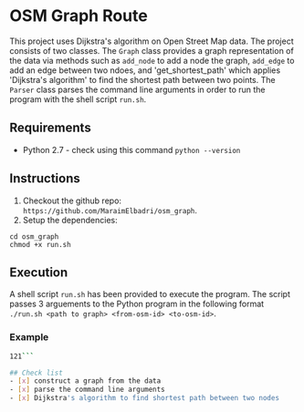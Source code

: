 # OSM Graph Route
This project uses Dijkstra's algorithm on Open Street Map data. The project consists of two classes. The `Graph` class provides a graph representation of the data via methods such as `add_node` to add a node the graph, `add_edge` to add an edge between two ndoes, and 'get_shortest_path' which applies 'Dijkstra's algorithm' to find the shortest path between two points. The `Parser` class parses the command line arguments in order to run the program with the shell script `run.sh`. 

## Requirements
* Python 2.7 - check using this command `python --version`

## Instructions
1. Checkout the github repo: `https://github.com/MaraimElbadri/osm_graph`.
2. Setup the dependencies:

```
cd osm_graph
chmod +x run.sh
```

## Execution
A shell script `run.sh` has been provided to execute the program. The script passes 3 arguements to the Python program in the following format `./run.sh <path to graph> <from-osm-id> <to-osm-id>`.

### Example
```./run.sh citymapper-coding-test-graph.dat 316319897 316319936
121```

## Check list 
- [x] construct a graph from the data 
- [x] parse the command line arguments 
- [x] Dijkstra's algorithm to find shortest path between two nodes




